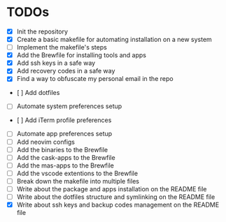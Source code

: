# TODOs

- [x] Init the repository
- [x] Create a basic makefile for automating installation on a new system
- [ ] Implement the makefile's steps
- [x] Add the Brewfile for installing tools and apps
- [x] Add ssh keys in a safe way
- [x] Add recovery codes in a safe way
- [x] Find a way to obfuscate my personal email in the repo
- [ ] Add dotfiles
- [ ] Automate system preferences setup
- [ ] Add iTerm profile preferences
- [ ] Automate app preferences setup
- [ ] Add neovim configs
- [ ] Add the binaries to the Brewfile
- [ ] Add the cask-apps to the Brewfile
- [ ] Add the mas-apps to the Brewfile
- [ ] Add the vscode extentions to the Brewfile
- [ ] Break down the makefile into multiple files
- [ ] Write about the package and apps installation on the README file
- [ ] Write about the dotfiles structure and symlinking on the README file
- [x] Write about ssh keys and backup codes management on the README file
